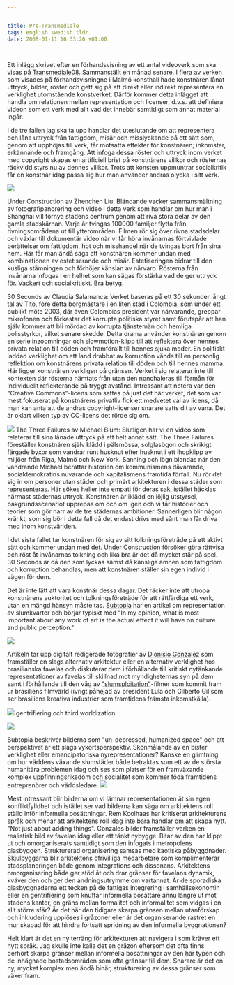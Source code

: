 ```yaml
--- 


title: Pre-Transmediale 
tags: english swedish tldr
date: 2008-01-11 16:33:26 +01:00 

---
```


Ett inlägg skrivet efter en förhandsvisning av ett antal videoverk som ska visas på [Transmediale08](http://www.transmediale.de "Transmediale08"). Sammanställt en månad senare. I flera av verken som visades på förhandsvisningne i Malmö konsthall hade konstnären lånat uttryck, bilder, röster och gett sig på att direkt eller indirekt representera en verklighet utomstående konstverket. Därför kommer detta inlägget att handla om relationen mellan representation och licenser, d.v.s. att definiera videon som ett verk med allt vad det innebär samtidigt som annat material ingår. 

I de tre fallen jag ska ta upp handlar det uteslutande om att representera och låna uttryck från fattigdom, misär och misslyckande på ett sätt som, genom att upphöjas till verk, får motsatta effekter för konstnären; inkomster, erkännande och framgång. Att infoga dessa röster och uttryck inom verket med copyright skapas en artificiell brist på konstnärens villkor och rösternas räckvidd styrs nu av dennes villkor. Trots att konsten uppmuntrar socialkritik får en konstnär idag passa sig hur man använder andras olycka i sitt verk.

![](http://docs.google.com/File?id=df2vgdxk_144hp56sxvw)

Under Construction av Zhenchen Liu: Bländande vacker sammansmältning av fotografipanorering och video i detta verk som handlar om hur man i Shanghai vill förnya stadens centrum genom att riva stora delar av den gamla stadskärnan. Varje år tvingas 100000 familjer flytta från rivningsområdena ut till ytterområden. Filmen rör sig över rivna stadsdelar och växlar till dokumentär video när vi får höra invånarnas förtvivlade berättelser om fattigdom, hot och misshandel när de tvingas bort från sina hem. Här får man ändå säga att konstnären kommer undan med kombinationen av estetiserande och misär. Estetiseringen bidrar till den kusliga stämningen och förhöjer känslan av närvaro. Rösterna från invånarna infogas i en helhet som kan sägas förstärka vad de ger uttryck för. Vackert och socialkritiskt. Bra betyg. 

30 Seconds av Claudia Salamanca: Verket baseras på ett 30 sekunder långt tal av Tito, före detta borgmästare i en liten stad i Colombia, som under ett publikt möte 2003, där även Colombias president var närvarande, greppar mikrofonen och förkastar det korrupta politiska styret samt förutspår att han själv kommer att bli mördad av korrupta tjänstemän och hemliga polisstyrkor, vilket senare skedde. Detta drama använder konstnären genom en serie inzoomningar och slowmotion-klipp till att reflektera över hennes privata relation till döden och framförallt till hennes sjuka moder. En politiskt laddad verklighet om ett land drabbat av korruption vänds till en personlig reflektion om konstnärens privata relation till döden och till hennes mamma. Här ligger konstnären verkligen på gränsen. Verket i sig relaterar inte till kontexten där rösterna hämtats från utan den nonchaleras till förmån för individuellt reflekterande på tryggt avstånd. Intressant att notera var den "Creative Commons"-licens som sattes på just det här verket, det som var mest fokuserat på konstnärens privatliv fick ett medvetet val av licens, då man kan anta att de andras copyright-licenser snarare satts dit av vana. Det är oklart vilken typ av CC-licens det rörde sig om.

![](http://docs.google.com/File?id=df2vgdxk_145g27jp6ck) The Three Failures av Michael Blum: Slutligen har vi en video som relaterar till sina lånade uttryck på ett helt annat sätt. The Three Failures föreställer konstnären själv klädd i pälsmössa, solglasögon och skrikigt färgade byxor som vandrar runt husknut efter husknut i ett ihopklipp av miljöer från Riga, Malmö och New York. Sanning och lögn blandas när den vandrande Michael berättar historien om kommunismens dåvarande, socialdemokratins nuvarande och kapitalismens framtida förfall. Nu rör det sig in om personer utan städer och primärt arkitekturen i dessa städer som representeras. Här sökes heller inte empati för deras sak, istället häcklas närmast städernas uttryck. Konstnären är iklädd en löjlig utstyrsel, bakgrundsscenariot upprepas om och om igen och vi får historier och teorier som gör narr av de tre städernas ambitioner. Sannerligen blir någon kränkt, som sig bör i detta fall då det endast drivs med sånt man får driva med inom konstvärlden.

I det sista fallet tar konstnären för sig av sitt tolkningsföreträde på ett aktivt sätt och kommer undan med det. Under Construction försöker göra rättvisa och röst åt invånarnas tolkning och lika bra är det då mycket står på spel. 30 Seconds är då den som lyckas sämst då känsliga ämnen som fattigdom och korruption behandlas, men att konstnären ställer sin egen individ i vägen för dem.

Det är inte lätt att vara konstnär dessa dagar. Det räcker inte att utropa konstnärens auktoritet och tolkningsföreträde för att rättfärdiga ett verk, utan en mängd hänsyn måste tas. [Subtopia](http://subtopia.blogspot.com/2007/11/squatter-imaginaries.html "Subtopia") har en artikel om representation av slumkvarter och börjar typiskt med "In my opinion, what is most important about any work of art is the actual effect it will have on culture and public perception."

![](http://docs.google.com/File?id=df2vgdxk_146fdkg58cq)

Artikeln tar upp digitalt redigerade fotografier av [Dionisio Gonzalez](http://www.collectionsocietegenerale.com/artistes-detail-111.html) som framställer en slags alternativ arkitektur eller en alternativ verklighet hos brasilianska favelas och diskuterar dem i förhållande till kritiskt nytänkande representationer av favelas till skillnad mot myndigheternas syn på dem samt i förhållande till den våg av ["slumsploitation"](http://www.metamute.org/en/Slumsploitation-Favela-on-Film-and-TV)-filmer som kommit fram ur brasiliens filmvärld (ivrigt påhejad av president Lula och Gilberto Gil som ser brasiliens kreativa industrier som framtidens främsta inkomstkälla).

![](http://docs.google.com/File?id=df2vgdxk_148dv2mrkdp) gentrifiering och third worldization. 

![](http://docs.google.com/File?id=df2vgdxk_147ddhwrdfd)

Subtopia beskriver bilderna som "un-depressed, humanized space" och att perspektivet är ett slags vykortsperspektiv. Skönmålande av en bister verklighet eller emancipatoriska nyrepresentationer? Kanske en glimtning om hur världens växande slumstäder både betraktas som ett av de största humanitära problemen idag och ses som platser för en framväxande komplex uppfinningsrikedom och socialitet som kommer föda framtidens entreprenörer och världsledare. ![](http://docs.google.com/File?id=df2vgdxk_149crrm6wc9)

Mest intressant blir bilderna om vi lämnar representationen åt sin egen konfliktfylldhet och istället ser vad bilderna kan säga om arkitektens roll ställd inför informella bosättningar. Rem Koolhaas har kritiserat arkitekturens språk och menar att arkitektens roll idag inte bara handlar om att skapa nytt. "Not just about adding things". Gonzales bilder framställer varken en realistisk bild av favelan idag eller ett tänkt nybygge. Bitar av den har klippt ut och omorganiserats samtidigt som den infogats i metropolens glasbyggen. Strukturerad organisering samsas med kaotiska påbyggdnader. Skjulbyggarna blir arkitektens ofrivilliga medarbetare som komplimenterar stadsplaneringen både genom integrations och dissonans. Arkitektens omorganisering både ger stöd åt och drar gränser för favelans dynamik, kväver den och ger den andningsutrymme om vartannat. Är de sporadiska glasbyggnaderna ett tecken på de fattigas integrering i samhällsekonomin eller en gentrifiering som knuffar informella bosättare ännu längre ut mot stadens kanter, en gräns mellan formalitet och informalitet som vidgas i en allt större sfär? Är det här den tidigare skarpa gränsen mellan utanförskap och inkludering upplöses i gråzoner eller är det organiserande rastret en mur skapad för att hindra fortsatt spridning av den informella byggnationen? 

Helt klart är det en ny terräng för arkitekturen att navigera i som kräver ett nytt språk. Jag skulle inte kalla det en gråzon eftersom det ofta finns oerhört skarpa gränser mellan informella bosättningar av den här typen och de inhägnade bostadsområden som ofta gränsar till dem. Snarare är det en ny, mycket komplex men ändå binär, strukturering av dessa gränser som växer fram.



